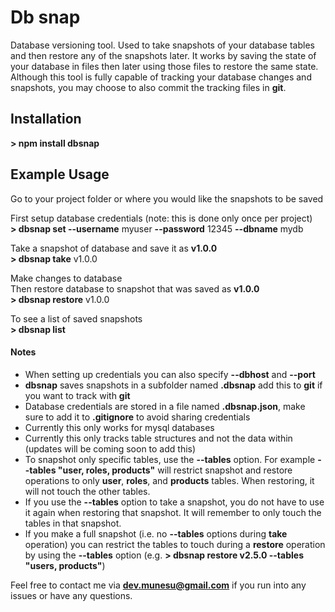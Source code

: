# Db snap
Database versioning tool. Used to take snapshots of your database tables and then restore any of the snapshots later. It works by saving the state of your database in files then later using those files to restore the same state. Although this tool is fully capable of tracking your database changes and snapshots, you may choose to also commit the tracking files in **git**.

## Installation
**> npm install dbsnap**

## Example Usage
Go to your project folder or where you would like the snapshots to be saved

First setup database credentials  (note: this is done only once per project)  
**> dbsnap set --username** myuser **--password** 12345 **--dbname** mydb  

Take a snapshot of database and save it as **v1.0.0**  
**> dbsnap take** v1.0.0

Make changes to database  
Then restore database to snapshot that was saved as **v1.0.0**  
**> dbsnap restore** v1.0.0    

To see a list of saved snapshots  
**> dbsnap list**

#### Notes
- When setting up credentials you can also specify **--dbhost** and **--port**
- **dbsnap** saves snapshots in a subfolder named **.dbsnap** add this to **git** if you want to track with **git**
- Database credentials are stored in a file named **.dbsnap.json**, make sure to add it to **.gitignore** to avoid sharing credentials
- Currently this only works for mysql databases
- Currently this only tracks table structures and not the data within (updates will be coming soon to add this)
- To snapshot only specific tables, use the **--tables** option. For example **--tables "user, roles, products"** will restrict snapshot and restore operations to only **user**, **roles**, and **products** tables. When restoring, it will not touch the other tables.
- If you use the **--tables** option to take a snapshot, you do not have to use it again when restoring that snapshot. It will remember to only touch the tables in that snapshot.
- If you make a full snapshot (i.e. no **--tables** options during **take** operation) you can restrict the tables to touch during a **restore** operation by using the **--tables** option (e.g. **> dbsnap restore v2.5.0 --tables "users, products"**)

Feel free to contact me via **dev.munesu@gmail.com** if you run into any issues or have any questions.

